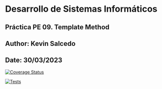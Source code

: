# Desarrollo de Sistemas Informáticos 

## Práctica PE 09. Template Method
## Author: Kevin Salcedo
## Date: 30/03/2023

[![Coverage Status](https://coveralls.io/repos/github/Kevinss02/DSI-PE-07/badge.svg?branch=main)](https://coveralls.io/github/Kevinss02/DSI-PE-07?branch=main)

[![Tests](https://github.com/Kevinss02/DSI-PE-09/actions/workflows/node.js.yml/badge.svg)](https://github.com/Kevinss02/DSI-PE-09/actions/workflows/node.js.yml)
